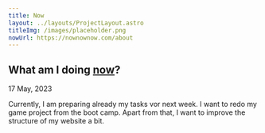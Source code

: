 ```yaml
---
title: Now
layout: ../layouts/ProjectLayout.astro
titleImg: /images/placeholder.png
nowUrl: https://nownownow.com/about
---
```


## What am I doing [now](nowUrl)?

17 May, 2023

Currently, I am preparing already my tasks vor next week. I want to redo my game project from the boot camp. Apart from that, I want to improve the structure of my website a bit.
